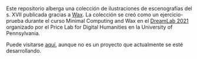 Este repositorio alberga una colección de ilustraciones de escenografías del s. XVII publicada gracias a [Wax](https://minicomp.github.io/wax/). La colección se creó como un ejercicio-prueba durante el curso Minimal Computing and Wax en el [DreamLab 2021](https://web.sas.upenn.edu/dream-lab/) organizado por el Price Lab for Digital Humanities en la University of Pennsylvania.    

Puede visitarse [aquí](https://dxvidmr.github.io/escenografiastso/), aunque no es un proyecto que actualmente se esté desarrollando.